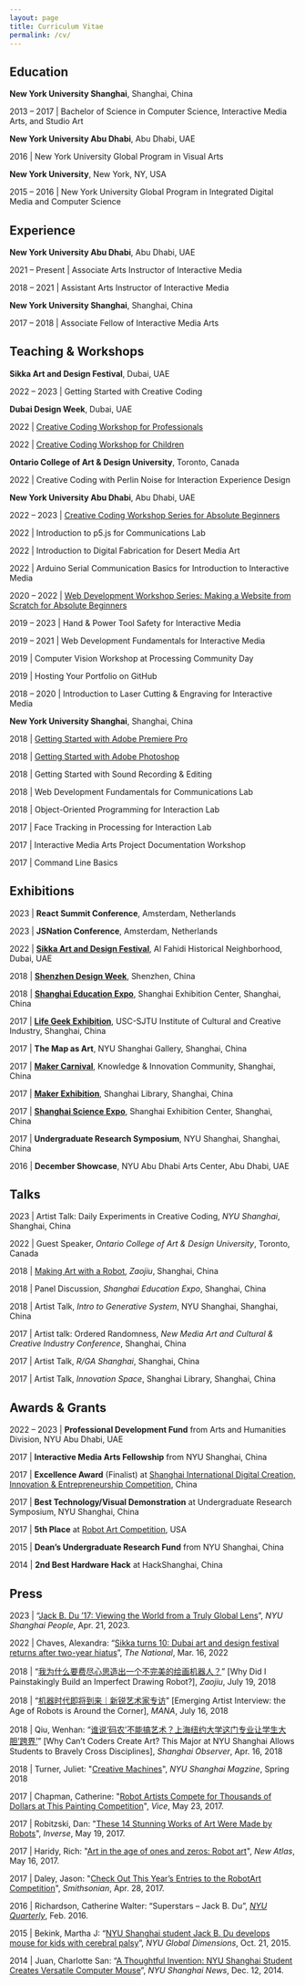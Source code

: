 ```yaml
---
layout: page
title: Curriculum Vitae
permalink: /cv/
---
```


## Education 

**New York University Shanghai**, Shanghai, China

2013 – 2017 \| Bachelor of Science in Computer Science, Interactive Media Arts, and Studio Art

**New York University Abu Dhabi**, Abu Dhabi, UAE

2016 \| New York University Global Program in Visual Arts

**New York University**, New York, NY, USA

2015 – 2016 \| New York University Global Program in Integrated Digital Media and Computer Science

## Experience

**New York University Abu Dhabi**, Abu Dhabi, UAE

2021 – Present \| Associate Arts Instructor of Interactive Media

2018 – 2021 \| Assistant Arts Instructor of Interactive Media

**New York University Shanghai**, Shanghai, China

2017 – 2018 \| Associate Fellow of Interactive Media Arts

## Teaching & Workshops

**Sikka Art and Design Festival**, Dubai, UAE

2022 – 2023 \| Getting Started with Creative Coding

**Dubai Design Week**, Dubai, UAE

2022 \| [Creative Coding Workshop for Professionals](https://www.dubaidesignweek.ae/programme/2022/creative-coding-2/)

2022 \| [Creative Coding Workshop for Children](https://www.dubaidesignweek.ae/programme/2022/creative-coding/)

**Ontario College of Art & Design University**, Toronto, Canada

2022 \| Creative Coding with Perlin Noise for Interaction Experience Design

**New York University Abu Dhabi**, Abu Dhabi, UAE

2022 – 2023 \| [Creative Coding Workshop Series for Absolute Beginners](/teaching/creative-coding-for-absolute-beginners/)

2022 \| Introduction to p5.js for Communications Lab

2022 \| Introduction to Digital Fabrication for Desert Media Art

2022 \| Arduino Serial Communication Basics for Introduction to Interactive Media

2020 – 2022 \| [Web Development Workshop Series: Making a Website from Scratch for Absolute Beginners](https://github.com/jackbdu/web-dev-workshop)

2019 – 2023 \| Hand & Power Tool Safety for Interactive Media

2019 – 2021 \| Web Development Fundamentals for Interactive Media

2019 \| Computer Vision Workshop at Processing Community Day

2019 \| Hosting Your Portfolio on GitHub

2018 – 2020 \| Introduction to Laser Cutting & Engraving for Interactive Media

**New York University Shanghai**, Shanghai, China

2018 \| [Getting Started with Adobe Premiere Pro](/teaching/getting-started-with-premiere/)

2018 \| [Getting Started with Adobe Photoshop](/teaching/getting-started-with-photoshop/)

2018 \| Getting Started with Sound Recording & Editing

2018 \| Web Development Fundamentals for Communications Lab

2018 \| Object-Oriented Programming for Interaction Lab

2017 \| Face Tracking in Processing for Interaction Lab

2017 \| Interactive Media Arts Project Documentation Workshop

2017 \| Command Line Basics

## Exhibitions

2023 \| **React Summit Conference**, Amsterdam, Netherlands

2023 \| **JSNation Conference**, Amsterdam, Netherlands

2022 \| **[Sikka Art and Design Festival](https://www.thenationalnews.com/arts-culture/art/2022/03/16/sikka-turns-10-dubai-art-and-design-festival-returns-after-two-year-hiatus/)**, Al Fahidi Historical Neighborhood, Dubai, UAE

2018 \| **[Shenzhen Design Week](https://mp.weixin.qq.com/s/GO2ASMizDg9uW2pUA4UNAg)**, Shenzhen, China

2018 \| **[Shanghai Education Expo](https://shanghai.nyu.edu/cn/news/yi-zhu-jiao-yu)**, Shanghai Exhibition Center, Shanghai, China

2017 \| **[Life Geek Exhibition](https://mp.weixin.qq.com/s/MmxxAsvPuUHKlGHYwu4v6A)**, USC-SJTU Institute of Cultural and Creative Industry, Shanghai, China

2017 \| **The Map as Art**, NYU Shanghai Gallery, Shanghai, China

2017 \| **[Maker Carnival](https://mp.weixin.qq.com/s/Q23G57RkNaec9SHfuCD24g)**, Knowledge & Innovation Community, Shanghai, China

2017 \| **[Maker Exhibition](https://mp.weixin.qq.com/s/NYf5Fim_HD4D3lQcIYGmyg)**, Shanghai Library, Shanghai, China

2017 \| **[Shanghai Science Expo](https://mp.weixin.qq.com/s/UOW0FrFjTTU2nZufVqQK7w)**, Shanghai Exhibition Center, Shanghai, China

2017 \| **Undergraduate Research Symposium**, NYU Shanghai, Shanghai, China

2016 \| **December Showcase**, NYU Abu Dhabi Arts Center, Abu Dhabi, UAE

## Talks

2023 \| Artist Talk: Daily Experiments in Creative Coding, _NYU Shanghai_, Shanghai, China

2022 \| Guest Speaker, _Ontario College of Art & Design University_, Toronto, Canada

2018 \| [Making Art with a Robot](https://www.bilibili.com/video/av27211915/), _Zaojiu_, Shanghai, China

2018 \| Panel Discussion, _Shanghai Education Expo_, Shanghai, China

2018 \| Artist Talk, _Intro to Generative System_, NYU Shanghai, Shanghai, China

2017 \| Artist talk: Ordered Randomness, _New Media Art and Cultural & Creative Industry Conference_, Shanghai, China

2017 \| Artist Talk, _R/GA Shanghai_, Shanghai, China

2017 \| Artist Talk, _Innovation Space_, Shanghai Library, Shanghai, China

## Awards & Grants

2022 – 2023 \| **Professional Development Fund** from Arts and Humanities Division, NYU Abu Dhabi, UAE

2017 \| **Interactive Media Arts Fellowship** from NYU Shanghai, China

2017 \| **Excellence Award** (Finalist) at [Shanghai International Digital Creation, Innovation & Entrepreneurship Competition](https://v.qq.com/x/page/a0620ky9lbx.html), China

2017 \| **Best Technology/Visual Demonstration** at Undergraduate Research Symposium, NYU Shanghai, China

2017 \| **5th Place** at [Robot Art Competition](https://robotart.org/2017-winners/), USA

2015 \| **Dean’s Undergraduate Research Fund** from NYU Shanghai, China

2014 \| **2nd Best Hardware Hack** at HackShanghai, China

## Press

2023 | “[Jack B. Du ’17: Viewing the World from a Truly Global Lens](https://shanghai.nyu.edu/stories/jack-b-du-17-viewing-world-truly-global-lens)”, _NYU Shanghai People_, Apr. 21, 2023.

2022 \| Chaves, Alexandra: “[Sikka turns 10: Dubai art and design festival returns after two-year hiatus](https://www.thenationalnews.com/arts-culture/art/2022/03/16/sikka-turns-10-dubai-art-and-design-festival-returns-after-two-year-hiatus/)”, _The National_, Mar. 16, 2022

2018 \| “[我为什么要费尽心思造出一个不完美的绘画机器人？](https://mp.weixin.qq.com/s/ZiTIpNLR9Vm13mw_fxWhGQ)” [Why Did I Painstakingly Build an Imperfect Drawing Robot?], _Zaojiu_, July 19, 2018

2018 \| “[机器时代即将到来｜新锐艺术家专访](https://mp.weixin.qq.com/s/4yy7EwKfEpMtOzV7RD5VsA)” [Emerging Artist Interview: the Age of Robots is Around the Corner], _MANA_, July 16, 2018

2018 \| Qiu, Wenhan: “[谁说‘码农’不能搞艺术？上海纽约大学这门专业让学生大胆‘跨界’](https://www.shobserver.com/ydzx/html/86265.html)” [Why Can’t Coders Create Art? This Major at NYU Shanghai Allows Students to Bravely Cross Disciplines], _Shanghai Observer_, Apr. 16, 2018

2018 \| Turner, Juliet: "[Creative Machines](https://cdn.shanghai.nyu.edu/sites/default/files/accessible_nyush_spring2018_english.pdf)", _NYU Shanghai Magzine_, Spring 2018

2017 \| Chapman, Catherine: "[Robot Artists Compete for Thousands of Dollars at This Painting Competition](https://creators.vice.com/en_au/article/xwqk3n/robot-artists-compete-for-thousands-of-dollars-at-this-painting-competition)", _Vice_, May 23, 2017.

2017 \| Robitzski, Dan: "[These 14 Stunning Works of Art Were Made by Robots](https://www.inverse.com/article/31847-2017-robot-art-competition-winners)", _Inverse_, May 19, 2017.

2017 \| Haridy, Rich: "[Art in the age of ones and zeros: Robot art](https://newatlas.com/art-ones-and-zeros-robotart-painting/49538/)", _New Atlas_, May 16, 2017.

2017 \| Daley, Jason: "[Check Out This Year’s Entries to the RobotArt Competition](https://www.smithsonianmag.com/smart-news/check-out-entries-years-robotart-competition-180963071/#PibviKXRXsyu1Sq7.99)", _Smithsonian_, Apr. 28, 2017.

2016 \| Richardson, Catherine Walter: “Superstars – Jack B. Du”, _[NYU Quarterly](https://www.nyu.edu/employees/resources-and-services/media-and-communications/marketing-communications/nyu-q-and-meet-nyu.html)_, Feb. 2016.

2015 \| Bekink, Martha J: “[NYU Shanghai student Jack B. Du develops mouse for kids with cerebral palsy](https://wp.nyu.edu/global_dimensions/2015/10/21/nyu-shanghai-student-jack-b-du-develops-mouse-for-kids-with-cerebral-palsy/)”, _NYU Global Dimensions_, Oct. 21, 2015.

2014 \| Juan, Charlotte San: “[A Thoughtful Invention: NYU Shanghai Student Creates Versatile Computer Mouse](https://shanghai.nyu.edu/news/joy-mouse)”, _NYU Shanghai News_, Dec. 12, 2014.
